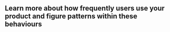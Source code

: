 ## Learn more about how frequently users use your product and figure patterns within these behaviours 
